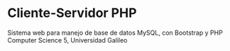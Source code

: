 # Cliente-Servidor PHP
Sistema web para manejo de base de datos MySQL, con Bootstrap y PHP
Computer Science 5, Universidad Galileo
